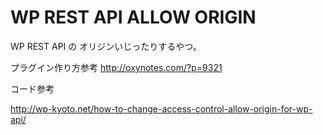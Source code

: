 # WP REST API ALLOW ORIGIN

WP REST API の オリジンいじったりするやつ。

プラグイン作り方参考
http://oxynotes.com/?p=9321

コード参考

http://wp-kyoto.net/how-to-change-access-control-allow-origin-for-wp-api/